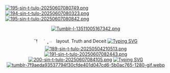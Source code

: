 [![195-sin-t-tulo-20250607080749.png](https://i.postimg.cc/BnmrM8Lm/195-sin-t-tulo-20250607080749.png)](https://postimg.cc/dhTN0V9C)
[![194-sin-t-tulo-20250607080323.png](https://i.postimg.cc/NGrQFx9B/194-sin-t-tulo-20250607080323.png)](https://postimg.cc/JtmfdZ52)
[![195-sin-t-tulo-20250607080842.png](https://i.postimg.cc/d1YjC6sp/195-sin-t-tulo-20250607080842.png)](https://postimg.cc/DWxGkqbP)
<div id="header" align="center">
 
[![Tumblr-l-13511005167342.png](https://i.postimg.cc/WbPHPkGv/Tumblr-l-13511005167342.png)](https://postimg.cc/LhNTthQC)

˘𒁹ㅤ ݃ㅤ˳  𓏼⠀ layout𓈒 Truth and Deceit
 [![Typing SVG](https://readme-typing-svg.demolab.com?font=Fira+Code&pause=1000&color=4B6C80&width=435&lines=The+source+of+knowledge+is+truth+)](https://git.io/typing-svg)
[![189-sin-t-tulo-20250504210513.png](https://i.postimg.cc/8kwDHznv/189-sin-t-tulo-20250504210513.png)](https://postimg.cc/s1Btfszf)
[![191-sin-t-tulo-20250607082443.png](https://i.postimg.cc/qRWhnMxR/191-sin-t-tulo-20250607082443.png)](https://postimg.cc/Hc4k1mKD)
[![200-sin-t-tulo-20250607084105.png](https://i.postimg.cc/TwdQS0zm/200-sin-t-tulo-20250607084105.png)](https://postimg.cc/qtF86sMM)
[![Typing SVG](https://readme-typing-svg.demolab.com?font=Fira+Code&pause=1000&color=4E5F7F&width=435&lines=Yeah+I+got+his+skin+%5E_%5E%5E)](https://git.io/typing-svg)
[![tumblr-7f9aeda93537794f30cfde401d047cd6-5b0ac765-1280-gif.webp](https://i.postimg.cc/ZKp7WWxW/tumblr-7f9aeda93537794f30cfde401d047cd6-5b0ac765-1280-gif.webp)](https://postimg.cc/3drC6J6h)
